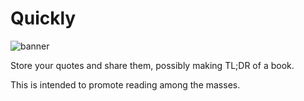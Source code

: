 # Quickly

![banner](https://scontent.fmex1-1.fna.fbcdn.net/v/t1.0-9/13343149_141886476223015_7039359620298981410_n.png?oh=3bd779509e9d4e37b6a8efe850f60ddc&oe=58190E1A)

Store your quotes and share them, possibly making TL;DR of a book.

This is intended to promote reading among the masses.
